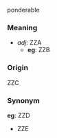 ponderable
### Meaning
+ _adj_: ZZA
    + __eg__: ZZB

### Origin

ZZC

### Synonym

__eg__: ZZD

+ ZZE


